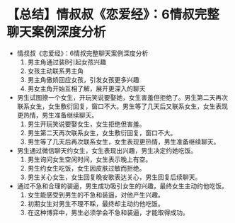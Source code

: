 # 【总结】情叔叔《恋爱经》：6情叔完整聊天案例深度分析

-   情叔叔《恋爱经》：6情叔完整聊天案例深度分析
    1.  男主角通过装B引起女孩兴趣
    2.  女孩主动联系男主角
    3.  男主角傲娇回应女孩，引发女孩更多兴趣
    4.  男女主角开始互相了解，展开更深入的聊天
-   男生试图撩一个女生，开玩笑说要娶她，女生害羞但拒绝了。男生第二天再次联系女生，女生敷衍回复，窗口不大。男生等了几天后又联系女生，女生表现更热情，男生准备继续聊天。
    1.  男生开玩笑说要娶女生，女生拒绝但害羞。
    2.  男生第二天再次联系女生，女生敷衍回复，窗口不大。
    3.  男生等了几天后再次联系女生，女生表现更热情，男生准备继续聊天。
-   男生通过微信聊天约女生，女生表现出兴趣，男生决定约她吃饭。
    1.  男生询问女生空闲时间，女生表示晚上有空。
    2.  男生约女生吃饭，女生因皮肤过敏而拒绝。
    3.  男生关心女生，女生回复晚安歌表达关心，男生回复后续聊天。
-   通过不急和合理的装逼，男生成功吸引女生的兴趣，最终女生主动约他吃饭。
    1.  女生能感受到男生的不急和装逼，对他产生兴趣。
    2.  初期女生对男生不理不睬，最终却主动约他吃饭。
    3.  在这种博弈中，男生必须学会不急和装逼，才能取得成功。